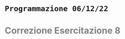 # `Programmazione 06/12/22`

<!--
# <p style="color:OrangeRed">title_big</p>
## <p style="color:SpringGreen">(new)title</p> --->

# <text style=color:grey>Correzione Esercitazione 8</text>